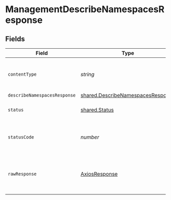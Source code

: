 # ManagementDescribeNamespacesResponse


## Fields

| Field                                                                                         | Type                                                                                          | Required                                                                                      | Description                                                                                   |
| --------------------------------------------------------------------------------------------- | --------------------------------------------------------------------------------------------- | --------------------------------------------------------------------------------------------- | --------------------------------------------------------------------------------------------- |
| `contentType`                                                                                 | *string*                                                                                      | :heavy_check_mark:                                                                            | HTTP response content type for this operation                                                 |
| `describeNamespacesResponse`                                                                  | [shared.DescribeNamespacesResponse](../../../sdk/models/shared/describenamespacesresponse.md) | :heavy_minus_sign:                                                                            | OK                                                                                            |
| `status`                                                                                      | [shared.Status](../../../sdk/models/shared/status.md)                                         | :heavy_minus_sign:                                                                            | Default error response                                                                        |
| `statusCode`                                                                                  | *number*                                                                                      | :heavy_check_mark:                                                                            | HTTP response status code for this operation                                                  |
| `rawResponse`                                                                                 | [AxiosResponse](https://axios-http.com/docs/res_schema)                                       | :heavy_check_mark:                                                                            | Raw HTTP response; suitable for custom response parsing                                       |